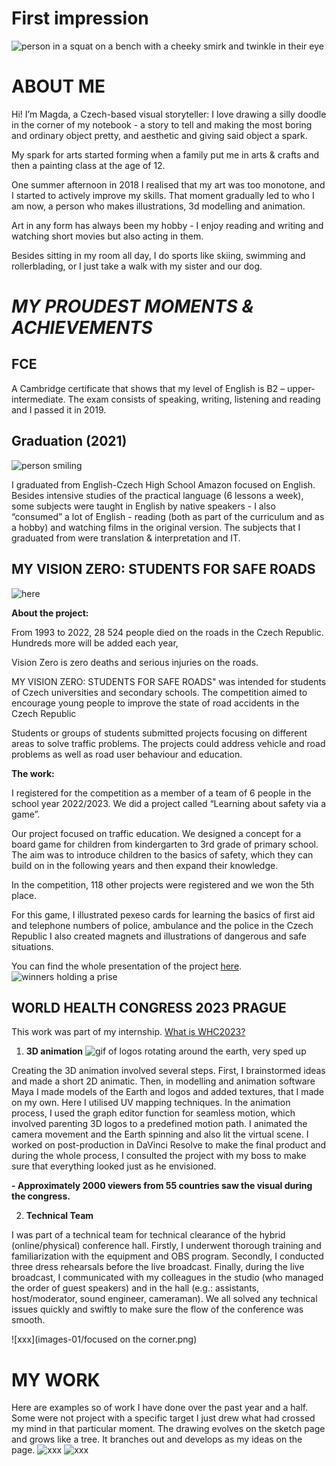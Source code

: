 # First impression

![person in a squat on a bench with a cheeky smirk and twinkle in their eye ](images-01/IMG_0708.JPG)
# **ABOUT ME**

Hi! I’m Magda, a Czech-based visual storyteller: I love drawing a silly doodle in the corner of my notebook - a story to tell and making the most boring and ordinary object pretty, and aesthetic and giving said object a spark.

My spark for arts started forming when a family put me in arts & crafts and then a painting class at the age of 12. 

One summer afternoon in 2018 I realised that my art was too monotone, and I started to actively improve my skills. That moment gradually led to who I am now, a person who makes illustrations, 3d modelling and animation.

Art in any form has always been my hobby - I enjoy reading and writing and watching short movies but also acting in them. 

Besides sitting in my room all day, I do sports like skiing, swimming and rollerblading, or I just take a walk with my sister and our dog.


# *MY PROUDEST MOMENTS & ACHIEVEMENTS*


## FCE 
A Cambridge certificate that shows that my level of English is B2 – upper-intermediate.
The exam consists of speaking, writing, listening and reading and I passed it in 2019.


## Graduation (2021)

![person smiling](images-01/20210611_amazon_158_0425.jpg)


I graduated from English-Czech High School Amazon focused on English. Besides intensive studies of the practical language (6 lessons a week), some subjects were taught in English by native speakers - I also “consumed” a lot of English - reading (both as part of the curriculum and as a hobby) and watching films in the original version. 
The subjects that I graduated from were translation & interpretation and IT.


## MY VISION ZERO: STUDENTS FOR SAFE ROADS
![here](images-01/v0-ilustrace.png)

**About the project:**

From 1993 to 2022, 28 524 people died on the roads in the Czech Republic. Hundreds more will be added each year,

Vision Zero is zero deaths and serious injuries on the roads.


MY VISION ZERO: STUDENTS FOR SAFE ROADS" was intended for students of Czech universities and secondary schools. The competition aimed to encourage young people to improve the state of road accidents in the Czech Republic

Students or groups of students submitted projects focusing on different areas to solve traffic problems. The projects could address vehicle and road problems as well as road user behaviour and education.

**The work:**

I registered for the competition as a member of a team of 6 people in the school year 2022/2023.  We did a project called “Learning about safety via a game”. 

Our project focused on traffic education. We designed a concept for a board game for children from kindergarten to 3rd grade of primary school. The aim was to introduce children to the basics of safety, which they can build on in the following years and then expand their knowledge.

In the competition, 118 other projects were registered and we won the 5th place. 

For this game, I illustrated pexeso cards for learning the basics of first aid and telephone numbers of police, ambulance and the police in the Czech Republic I also created magnets and illustrations of dangerous and safe situations.

You can find the whole presentation of the project [here](https://www.mojevizenula.cz/app/webroot/files/editor/files/MV0%205%20dokumenty/MV0_5_Kydalkova_VSKK_Bezpecnost%20hrou.pdf).
![winners holding a prise ](images-01/MV0_foto_vyherci_5.jpg)







## WORLD HEALTH CONGRESS 2023 PRAGUE

This work was part of my internship. [What is WHC2023?](https://www.whc2023prague.com)


1.  **3D animation**
![gif of logos rotating around the earth, very sped up](images-01/animace-log-prolinacka-changed-1.gif)

Creating the 3D animation involved several steps. First, I brainstormed ideas and made a short 2D animatic. Then, in modelling and animation software Maya I made models of the Earth and logos and added textures, that I made on my own. Here I utilised UV mapping techniques.
In the animation process, I used the graph editor function for seamless motion, which involved parenting 3D logos to a predefined motion path.  I animated the camera movement and the Earth spinning and also lit the virtual scene.
I worked on post-production in DaVinci Resolve to make the final product and during the whole process, I consulted the project with my boss to make sure that everything looked just as he envisioned. 



**-	Approximately 2000 viewers from 55 countries saw the visual during the congress.**

2. **Technical Team**

I was part of a technical team for technical clearance of the hybrid (online/physical) conference hall. Firstly, I underwent thorough training and familiarization with the equipment and OBS program. Secondly, I conducted three dress rehearsals before the live broadcast.
Finally, during the live broadcast, I communicated with my colleagues in the studio (who managed the order of guest speakers) and in the hall (e.g.: assistants, host/moderator, sound engineer, cameraman). We all solved any technical issues  quickly and swiftly to make sure the flow of the conference was smooth. 


![xxx](images-01/focused on the  corner.png)


# MY WORK
Here are examples so of work I have done over the past year and a half. Some were not project with a specific target I just drew what had crossed my mind in that particular moment. The drawing evolves on the sketch page and grows like a tree. It branches out and develops as my ideas on the page.
![xxx](images-01/eheheh4.png)
![xxx](images-01/my_fan_art.png)

